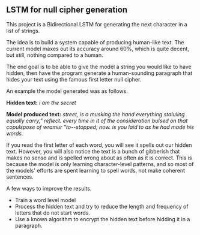 <h2>LSTM for null cipher generation</h2>
This project is a Bidirectional LSTM for generating the next character in a list of strings. 

The idea is to build a system capable of producing human-like text. 
The current model maxes out its accuracy around 60%, which is quite decent, but still, nothing compared to a human.

The end goal is to be able to give the model a string you would like to have hidden, then have the program generate a human-sounding paragraph that 
hides your text using the famous first letter null cipher.

An example the model generated was as follows.

<b>Hidden text:</b>  <i>i am the secret</i>

<b>Model produced text:</b>  <i>street,  is  a  musking  the  hand  everything  staluling  equally  carry,"  reflect.  every  time in it of the 
consideration bulsed on that copulspose of wramur "to--stopped; now. is you laid to as he had made his words.</i>

If you read the first letter of each word, you will see it spells out our hidden text. However, you will also notice the text is a bunch of gibberish that makes
no sense and is spelled wrong about as often as it is correct.
This is because the model is only learning character-level patterns, and so most of the models' efforts are spent learning to spell words, not make coherent sentences.

A few ways to improve the results.

- Train a word level model
- Process the hidden text and try to reduce the length and frequency of letters that do not start words. 
- Use a known algorithm to encrypt the hidden text before hidding it in a paragraph.
